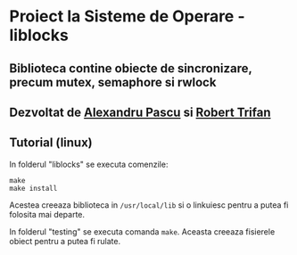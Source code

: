 # Proiect la Sisteme de Operare - liblocks

## Biblioteca contine obiecte de sincronizare, precum mutex, semaphore si rwlock

## Dezvoltat de [Alexandru Pascu](https://github.com/AlexPascu001/) si [Robert Trifan](https://github.com/trifangrobert/)

## Tutorial (linux)

In folderul "liblocks" se executa comenzile:
```
make
make install
```
Acestea creeaza biblioteca in `/usr/local/lib` si o linkuiesc pentru a putea fi folosita mai departe.

In folderul "testing" se executa comanda `make`. Aceasta creeaza fisierele obiect pentru a putea fi rulate.
